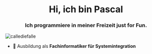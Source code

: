 <h1 align="center">Hi, ich bin Pascal</h1>
<h3 align="center">Ich programmiere in meiner Freizeit just for Fun.</h3>

<p align="left"> <img src="https://komarev.com/ghpvc/?username=callediefalle&label=Profilaufrufe&color=225908&style=flat-square" alt="callediefalle" /> </p>

- 💼 Ausbildung als **Fachinformatiker für Systemintegration**
